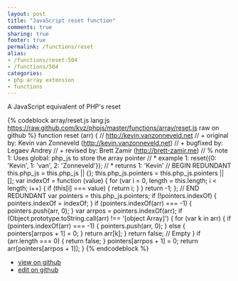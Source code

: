 ```yaml
---
layout: post
title: "JavaScript reset function"
comments: true
sharing: true
footer: true
permalink: /functions/reset
alias:
- /functions/reset:504
- /functions/504
categories:
- php array extension
- functions
---
```

A JavaScript equivalent of PHP's reset

<!-- more -->

{% codeblock array/reset.js lang:js https://raw.github.com/kvz/phpjs/master/functions/array/reset.js raw on github %}
function reset (arr) {
    // http://kevin.vanzonneveld.net
    // +   original by: Kevin van Zonneveld (http://kevin.vanzonneveld.net)
    // +   bugfixed by: Legaev Andrey
    // +    revised by: Brett Zamir (http://brett-zamir.me)
    // %        note 1: Uses global: php_js to store the array pointer
    // *     example 1: reset({0: 'Kevin', 1: 'van', 2: 'Zonneveld'});
    // *     returns 1: 'Kevin' 
    // BEGIN REDUNDANT
    this.php_js = this.php_js || {};
    this.php_js.pointers = this.php_js.pointers || [];
    var indexOf = function (value) {
        for (var i = 0, length = this.length; i < length; i++) {
            if (this[i] === value) {
                return i;
            }
        }
        return -1;
    };
    // END REDUNDANT
    var pointers = this.php_js.pointers;
    if (!pointers.indexOf) {
        pointers.indexOf = indexOf;
    }
    if (pointers.indexOf(arr) === -1) {
        pointers.push(arr, 0);
    }
    var arrpos = pointers.indexOf(arr);
    if (Object.prototype.toString.call(arr) !== '[object Array]') {
        for (var k in arr) {
            if (pointers.indexOf(arr) === -1) {
                pointers.push(arr, 0);
            } else {
                pointers[arrpos + 1] = 0;
            }
            return arr[k];
        }
        return false; // Empty
    }
    if (arr.length === 0) {
        return false;
    }
    pointers[arrpos + 1] = 0;
    return arr[pointers[arrpos + 1]];
}
{% endcodeblock %}

 - [view on github](https://github.com/kvz/phpjs/blob/master/functions/array/reset.js)
 - [edit on github](https://github.com/kvz/phpjs/edit/master/functions/array/reset.js)

